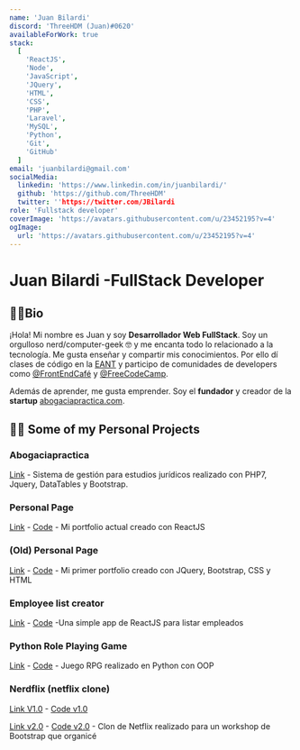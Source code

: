 ```yaml
---
name: 'Juan Bilardi'
discord: 'ThreeHDM (Juan)#0620'
availableForWork: true
stack:
  [
    'ReactJS',
    'Node',
    'JavaScript',
    'JQuery',
    'HTML',
    'CSS',
    'PHP',
    'Laravel',
    'MySQL',
    'Python',
    'Git',
    'GitHub'
  ]
email: 'juanbilardi@gmail.com'
socialMedia:
  linkedin: 'https://www.linkedin.com/in/juanbilardi/'
  github: 'https://github.com/ThreeHDM'
  twitter: ''https://twitter.com/JBilardi
role: 'Fullstack developer'
coverImage: 'https://avatars.githubusercontent.com/u/23452195?v=4'
ogImage:
  url: 'https://avatars.githubusercontent.com/u/23452195?v=4'
---
```


# Juan Bilardi -FullStack Developer

## 🙋‍♂️Bio

¡Hola! Mi nombre es Juan y soy **Desarrollador Web FullStack**. Soy un orgulloso nerd/computer-geek 🤓 y me encanta todo lo relacionado a la tecnología. Me gusta enseñar y compartir mis conocimientos. Por ello dí clases de código en la [EANT](https://eant.tech/) y participo de comunidades de developers como [@FrontEndCafé](https://frontend.cafe/) y [@FreeCodeCamp](https://freecodecampba.org/).  
  
Además de aprender, me gusta emprender. Soy el **fundador** y creador de la **startup**  [abogaciapractica.com](https://abogaciapractica.com/). 

## 👨‍💻 Some of my Personal Projects

### Abogaciapractica 

[Link](https://abogaciapractica.com/SistemaHerramientas) - Sistema de gestión para estudios jurídicos realizado con PHP7, Jquery, DataTables y Bootstrap.

### Personal Page
[Link](https://juanbilardi.com/) - [Code](https://github.com/ThreeHDM/personal_page_v2) -  Mi portfolio actual creado con ReactJS

### (Old) Personal Page

[Link](https://threehdm.github.io/personal_page/) - [Code](https://github.com/ThreeHDM/personal_page) - Mi primer portfolio creado con JQuery, Bootstrap, CSS y HTML

### Employee list creator

[Link](https://threehdm.github.io/EmployeeList/)  - [Code](https://github.com/ThreeHDM/EmployeeList) -Una simple app de ReactJS para listar empleados 

### Python Role Playing Game

[Link](https://replit.com/@ThreeHDM/RPG-battle-script-in-python) - [Code](https://github.com/ThreeHDM/RPG-battle-script-in-python) - Juego RPG realizado en Python con OOP

### Nerdflix (netflix clone)

[Link V1.0](https://threehdm.github.io/nerdflix-bootstrap/index.html) - [Code v1.0](https://github.com/ThreeHDM/nerdflix-bootstrap)

[Link v2.0](https://threehdm.github.io/nerdflix_2.0/movies.html) - [Code v2.0](https://github.com/ThreeHDM/nerdflix_2.0) - Clon de Netflix realizado para un workshop de Bootstrap que organicé


